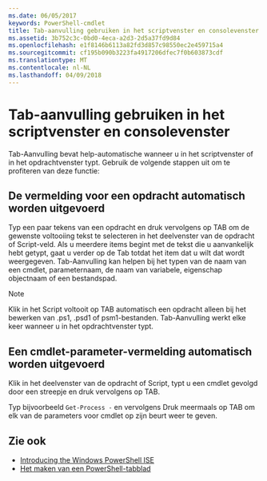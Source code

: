 ```yaml
---
ms.date: 06/05/2017
keywords: PowerShell-cmdlet
title: Tab-aanvulling gebruiken in het scriptvenster en consolevenster
ms.assetid: 3b752c3c-0bd0-4eca-a2d3-2d5a37fd9d84
ms.openlocfilehash: e1f8146b6113a82fd3d857c98550ec2e459715a4
ms.sourcegitcommit: cf195b090b3223fa4917206dfec7f0b603873cdf
ms.translationtype: MT
ms.contentlocale: nl-NL
ms.lasthandoff: 04/09/2018
---
```

# <a name="how-to-use-tab-completion-in-the-script-pane-and-console-pane"></a>Tab-aanvulling gebruiken in het scriptvenster en consolevenster

Tab-Aanvulling bevat help-automatische wanneer u in het scriptvenster of in het opdrachtvenster typt. Gebruik de volgende stappen uit om te profiteren van deze functie:

## <a name="to-automatically-complete-a-command-entry"></a>De vermelding voor een opdracht automatisch worden uitgevoerd

Typ een paar tekens van een opdracht en druk vervolgens op TAB om de gewenste voltooiing tekst te selecteren in het deelvenster van de opdracht of Script-veld. Als u meerdere items begint met de tekst die u aanvankelijk hebt getypt, gaat u verder op de Tab totdat het item dat u wilt dat wordt weergegeven. Tab-Aanvulling kan helpen bij het typen van de naam van een cmdlet, parameternaam, de naam van variabele, eigenschap objectnaam of een bestandspad.

> [!NOTE]
> Klik in het Script voltooit op TAB automatisch een opdracht alleen bij het bewerken van .ps1, .psd1 of psm1-bestanden. Tab-Aanvulling werkt elke keer wanneer u in het opdrachtvenster typt.

## <a name="to-automatically-complete-a-cmdlet-parameter-entry"></a>Een cmdlet-parameter-vermelding automatisch worden uitgevoerd

Klik in het deelvenster van de opdracht of Script, typt u een cmdlet gevolgd door een streepje en druk vervolgens op TAB.

Typ bijvoorbeeld `Get-Process -` en vervolgens Druk meermaals op TAB om elk van de parameters voor cmdlet op zijn beurt weer te geven.

## <a name="see-also"></a>Zie ook

- [Introducing the Windows PowerShell ISE](Introducing-the-Windows-PowerShell-ISE.md)
- [Het maken van een PowerShell-tabblad](How-to-Create-a-PowerShell-Tab-in-Windows-PowerShell-ISE.md)
